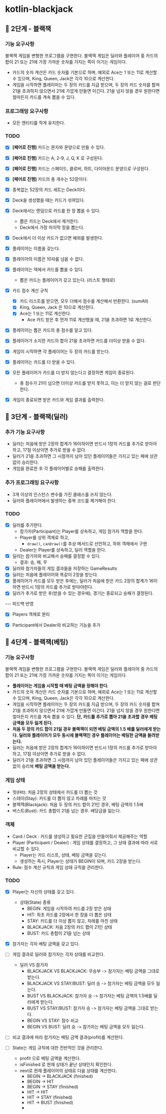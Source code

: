 # kotlin-blackjack

## 🚀 2단계 - 블랙잭

### 기능 요구사항
블랙잭 게임을 변형한 프로그램을 구현한다. 블랙잭 게임은 딜러와 플레이어 중 카드의 합이 21 또는 21에 가장 가까운 숫자를 가지는 쪽이 이기는 게임이다.

- 카드의 숫자 계산은 카드 숫자를 기본으로 하며, 예외로 Ace는 1 또는 11로 계산할 수 있으며, King, Queen, Jack은 각각 10으로 계산한다.
- 게임을 시작하면 플레이어는 두 장의 카드를 지급 받으며, 두 장의 카드 숫자를 합쳐 21을 초과하지 않으면서 21에 가깝게 만들면 이긴다. 21을 넘지 않을 경우 원한다면 얼마든지 카드를 계속 뽑을 수 있다.

### 프로그래밍 요구사항
- 모든 엔티티를 작게 유지한다.

### TODO
- [x] **[페어로 진행]** 카드는 문자와 문양으로 만들 수 있다.
- [x] **[페어로 진행]** 카드는 A, 2-9, J, Q, K 로 구성된다.
- [x] **[페어로 진행]** 카드는 스페이드, 클로버, 하트, 다이아몬드 문양으로 구성된다.
- [x] **[페어로 진행]** 카드의 총 개수는 52장이다.
- [x] 중복없는 52장의 카드 세트는 Deck이다.
- [x] Deck을 생성했을 때는 카드가 섞여있다.
- [x] Deck에서는 랜덤으로 카드를 한 장 뽑을 수 있다.
  - 뽑은 카드는 Deck에서 제거한다.
  - Deck에서 가장 마지막 장을 뽑는다.
- [x] Deck에서 더 이상 카드가 없으면 예외를 발생한다.
- [x] 플레이어는 이름을 갖는다.
- [x] 플레이어의 이름은 10자를 넘을 수 없다.
- [x] 플레이어는 덱에서 카드를 뽑을 수 있다.
  - 뽑은 카드는 플레이어가 갖고 있는다. (리스트 형태로)
- [x] 카드 점수 계산 규칙
  - [x] 카드 리스트를 받으면, 모두 더해서 점수를 계산해서 반환한다. (sumAll)
  - [x] King, Queen, Jack 은 10으로 계산한다.
  - [x] Ace는 1 또는 11로 계산한다.
    - Ace 카드 받은 후 먼저 11로 계산했을 때, 21을 초과하면 1로 계산한다.
- [x] 플레이어는 뽑은 카드의 총 점수를 알고 있다.
- [x] 플레이어가 소지한 카드의 합이 21을 초과하면 카드를 더이상 받을 수 없다.
- [x] 게임이 시작하면 각 플레이어는 두 장의 카드를 받는다.
- [x] 플레이어는 카드를 더 받을 수 있다.
- [x] 모든 플레이어가 카드를 더 받지 않는다고 결정하면 게임이 종료된다.
  - 총 점수가 21이 넘으면 더이상 카드를 받지 못하고, 이는 더 받지 않는 걸로 판단한다.
- [x] 게임이 종료되면 받은 카드와 게임 결과를 출력한다.


## 🚀 3단계 - 블랙잭(딜러)
### 추가 기능 요구사항
- 딜러는 처음에 받은 2장의 합계가 16이하이면 반드시 1장의 카드를 추가로 받아야 하고, 17점 이상이면 추가로 받을 수 없다.
- 딜러가 21을 초과하면 그 시점까지 남아 있던 플레이어들은 가지고 있는 패에 상관 없이 승리한다.
- 게임을 완료한 후 각 플레이어별로 승패를 출력한다.

### 추가 프로그래밍 요구사항
- 3개 이상의 인스턴스 변수를 가진 클래스를 쓰지 않는다.
- 딜러와 플레이어에서 발생하는 중복 코드를 제거해야 한다.

### TODO
- [x] 딜러를 추가한다.
  - 참가자(Participant)는 Player를 상속하고, 게임 참가자 역할을 한다.
  - Player를 상위 객체로 하고,
    - `draw()`, `canDraw()`를 추상 메서드로 선언하고, 하위 객채에서 구현
  - Dealer는 Player를 상속하고, 딜러 역할을 한다.
- [x] 딜러는 참가자와 비교해서 승패를 결정할 수 있다.
  - 결과: 승, 패, 무
- [x] 딜러와 참가자들의 게임 결과들을 저장하는 GameResults
- [x] 딜러는 처음에 플레이어와 똑같이 2장을 받는다.
- [x] 플레이어가 카드를 모두 받은 후에는, 딜러가 처음에 받은 카드 2장의 합계가 16이하면 반드시 1장의 카드를 추가로 받아야한다.
- [x] 딜러가 추가로 받은 후(받을 수 있는 경우에), 경기는 종료되고 승패가 결정된다.

--- 피드백 반영
- [x] Players 객체로 분리
- [x] Participant에서 Dealer와 비교하는 기능을 추가


## 🚀 4단계 - 블랙잭(베팅)
### 기능 요구사항
블랙잭 게임을 변형한 프로그램을 구현한다. 블랙잭 게임은 딜러와 플레이어 중 카드의 합이 21 또는 21에 가장 가까운 숫자를 가지는 쪽이 이기는 게임이다.

- **플레이어는 게임을 시작할 때 베팅 금액을 정해야 한다.**
- 카드의 숫자 계산은 카드 숫자를 기본으로 하며, 예외로 Ace는 1 또는 11로 계산할 수 있으며, King, Queen, Jack은 각각 10으로 계산한다.
- 게임을 시작하면 플레이어는 두 장의 카드를 지급 받으며, 두 장의 카드 숫자를 합쳐 21을 초과하지 않으면서 21에 가깝게 만들면 이긴다. 21을 넘지 않을 경우 원한다면 얼마든지 카드를 계속 뽑을 수 있다. **단, 카드를 추가로 뽑아 21을 초과할 경우 베팅 금액을 모두 잃게 된다.**
- **처음 두 장의 카드 합이 21일 경우 블랙잭이 되면 베팅 금액의 1.5 배를 딜러에게 받는다. 딜러와 플레이어가 모두 동시에 블랙잭인 경우 플레이어는 베팅한 금액을 돌려받는다.**
- 딜러는 처음에 받은 2장의 합계가 16이하이면 반드시 1장의 카드를 추가로 받아야 하고, 17점 이상이면 추가로 받을 수 없다.
- 딜러가 21을 초과하면 그 시점까지 남아 있던 플레이어들은 가지고 있는 패에 상관 없이 승리해 **베팅 금액을 받는다.**

### 게임 상태
- 힛(Hit): 처음 2장의 상태에서 카드를 더 뽑는 것 
- 스테이(Stay): 카드를 더 뽑지 않고 차례를 마치는 것 
- 블랙잭(Blackjack): 처음 두 장의 카드 합이 21인 경우, 베팅 금액의 1.5배 
- 버스트(Bust): 카드 총합이 21을 넘는 경우. 배당금을 잃는다.

### 객체
- Card / Deck : 카드를 생성하고 필요한 군집을 만들어줘서 제공해주는 역할
- Player (Participant / Dealer) : 게임 상태를 결정하고, 그 상태 결과에 따라 서로 비교할 수 있다.
  - Player는 카드 리스트, 상태, 베팅 금액을 갖는다.
  - 생성하는 즉시, Player는 상태가 BEGIN이 되며, 카드 2장을 받는다.
- Rule: 점수 계산 규칙과 게임 상태 규칙을 관리한다.

### TODO
- [x] Player는 자신의 상태를 갖고 있다.
  - 상태(State) 종류
    - BEGIN: 게임을 시작하여 카드를 2장 받은 상태
    - HIT: 최초 카드를 2장에서 한 장을 더 뽑은 상태
    - STAY: 카드를 더 이상 뽑지 않고, 차례를 마친 상태
    - BLACKJACK: 처음 2장의 카드 합이 21인 상태
    - BUST: 카드 총합이 21을 넘는 상태
- [x] 참가자는 각자 베팅 금액을 갖고 있다.
- [ ] 게임 결과로 딜러와 참가자는 각자 상태를 비교한다.
  - 딜러 VS 참가자
    - BLACKJACK VS BLACKJACK: 무승부 -> 참가자는 베팅 금액을 그대로 받는다.
    - BLACKJACK VS STAY/BUST: 딜러 승 -> 참가자는 베팅 금액을 모두 잃는다.
    - BUST VS BLACKJACK: 참가자 승 -> 참가자는 베팅 금액의 1.5배를 딜러에게 받는다.
    - BUST VS STAY/BUST: 참가자 승 -> 참가자는 베팅 금액을 그대로 받는다.
    - BEGIN VS STAY: 점수 비교
    - BEGIN VS BUST: 딜러 승 -> 참가자는 베팅 금액을 모두 잃는다.
- [ ] 비교 결과에 따라 참가자는 베팅 금액 결과(profit)를 계산한다. 


- [ ] State는 게임 규칙에 대한 전반적인 것을 관리한다.
  - profit 으로 베팅 금액을 계산한다.
  - isFinished 로 현재 상태가 끝난 상태인지 확인한다.
  - next로 현재 플레이어의 상태로 다음 상태를 계산한다.
    - BEGIN -> BLACKJACK (finished)
    - BEGIN -> HIT
    - BEGIN -> STAY (finished)
    - HIT -> HIT
    - HIT -> STAY (finished)
    - HIT -> BUST (finished)
    - 